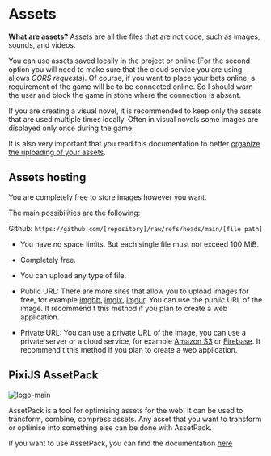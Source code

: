 # Assets

**What are assets?** Assets are all the files that are not code, such as images, sounds, and videos.

You can use assets saved locally in the project or online (For the second option you will need to make sure that the cloud service you are using allows *CORS requests*). Of course, if you want to place your bets online, a requirement of the game will be to be connected online. So I should warn the user and block the game in stone where the connection is absent.

If you are creating a visual novel, it is recommended to keep only the assets that are used multiple times locally. Often in visual novels some images are displayed only once during the game.

It is also very important that you read this documentation to better [organize the uploading of your assets](/start/assets-management.md).

## Assets hosting

You are completely free to store images however you want.

The main possibilities are the following:

Github: `https://github.com/[repository]/raw/refs/heads/main/[file path]`

* You have no space limits. But each single file must not exceed 100 MiB.
* Completely free.
* You can upload any type of file.

* Public URL: There are more sites that allow you to upload images for free, for example [imgbb](https://imgbb.com/), [imgix](https://www.imgix.com/), [imgur](https://imgur.com/). You can use the public URL of the image. It recommend t this method if you plan to create a web application.
* Private URL: You can use a private URL of the image, you can use a private server or a cloud service, for example [Amazon S3](https://aws.amazon.com/s3/) or [Firebase](https://firebase.google.com/). It recommend t this method if you plan to create a web application.

## PixiJS AssetPack

![logo-main](https://github.com/user-attachments/assets/8e5a1437-e446-4b2d-9b9d-ff0898472086)

AssetPack is a tool for optimising assets for the web. It can be used to transform, combine, compress assets. Any asset that you want to transform or optimise into something else can be done with AssetPack.

If you want to use AssetPack, you can find the documentation [here](https://pixijs.io/assetpack)
